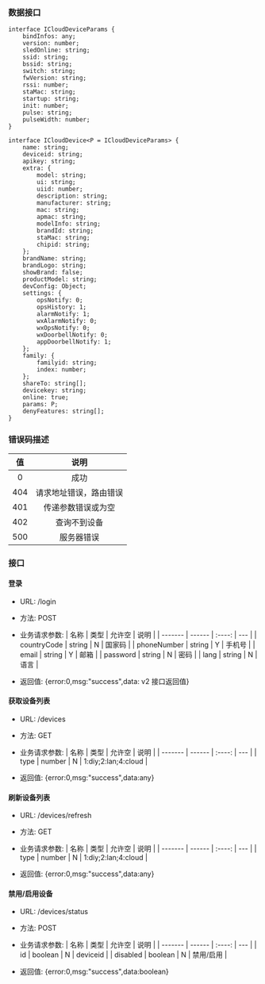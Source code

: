 ### 数据接口

```
interface ICloudDeviceParams {
    bindInfos: any;
    version: number;
    sledOnline: string;
    ssid: string;
    bssid: string;
    switch: string;
    fwVersion: string;
    rssi: number;
    staMac: string;
    startup: string;
    init: number;
    pulse: string;
    pulseWidth: number;
}

interface ICloudDevice<P = ICloudDeviceParams> {
    name: string;
    deviceid: string;
    apikey: string;
    extra: {
        model: string;
        ui: string;
        uiid: number;
        description: string;
        manufacturer: string;
        mac: string;
        apmac: string;
        modelInfo: string;
        brandId: string;
        staMac: string;
        chipid: string;
    };
    brandName: string;
    brandLogo: string;
    showBrand: false;
    productModel: string;
    devConfig: Object;
    settings: {
        opsNotify: 0;
        opsHistory: 1;
        alarmNotify: 1;
        wxAlarmNotify: 0;
        wxOpsNotify: 0;
        wxDoorbellNotify: 0;
        appDoorbellNotify: 1;
    };
    family: {
        familyid: string;
        index: number;
    };
    shareTo: string[];
    devicekey: string;
    online: true;
    params: P;
    denyFeatures: string[];
}
```

### 错误码描述

| 值  |          说明          |
| :-: | :--------------------: |
|  0  |          成功          |
| 404 | 请求地址错误，路由错误 |
| 401 |   传递参数错误或为空   |
| 402 |      查询不到设备      |
| 500 |       服务器错误       |

### 接口

#### 登录

-   URL: /login
-   方法: POST
-   业务请求参数:
    | 名称 | 类型 | 允许空 | 说明 |
    | ------- | ------ | :----: | --- |
    | countryCode | string | N | 国家码 |
    | phoneNumber | string | Y | 手机号 |
    | email | string | Y | 邮箱 |
    | password | string | N | 密码 |
    | lang | string | N | 语言 |

-   返回值:
    {error:0,msg:"success",data: v2 接口返回值}

#### 获取设备列表

-   URL: /devices
-   方法: GET
-   业务请求参数:
    | 名称 | 类型 | 允许空 | 说明 |
    | ------- | ------ | :----: | --- |
    | type | number | N | 1:diy;2:lan;4:cloud |

-   返回值:
    {error:0,msg:"success",data:any}

#### 刷新设备列表

-   URL: /devices/refresh
-   方法: GET
-   业务请求参数:
    | 名称 | 类型 | 允许空 | 说明 |
    | ------- | ------ | :----: | --- |
    | type | number | N | 1:diy;2:lan;4:cloud |

-   返回值:
    {error:0,msg:"success",data:any}

#### 禁用/启用设备

-   URL: /devices/status
-   方法: POST
-   业务请求参数:
    | 名称 | 类型 | 允许空 | 说明 |
    | ------- | ------ | :----: | --- |
    | id | boolean | N | deviceid |
    | disabled | boolean | N | 禁用/启用 |

-   返回值:
    {error:0,msg:"success",data:boolean}
